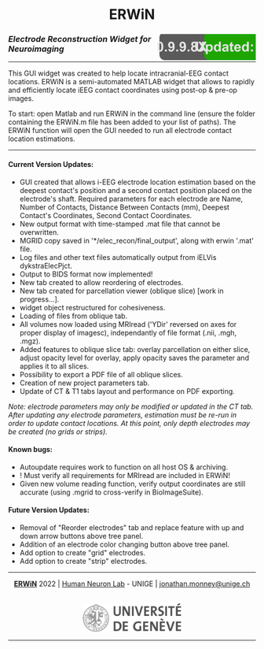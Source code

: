 <h1 align="center">ERWiN</h1>

<h3><a href="https://github.com/HumanNeuronLab/ERWiN/releases"><img src="https://raw.githubusercontent.com/jonathanmonney/misc_assets/main/ERWiN/ERWiN_version.png" width="200" align="right"/></a><div align="left"><i>Electrode Reconstruction Widget for Neuroimaging</i></div></h3>


---

This GUI widget was created to help locate intracranial-EEG contact locations.
ERWiN is a semi-automated MATLAB widget that allows to rapidly and 
efficiently locate iEEG contact coordinates using post-op & pre-op images.

To start: open Matlab and run ERWiN in the command line 
(ensure the folder containing the ERWiN.m file has been added to your 
list of paths).
The ERWiN function will open the GUI needed to run all electrode contact 
location estimations.

---

#### Current Version Updates:

- GUI created that allows i-EEG electrode location estimation based 
on the deepest contact's position and a second contact position
placed on the electrode's shaft.
Required parameters for each electrode are Name, Number of
Contacts, Distance Between Contacts (mm), Deepest Contact's
Coordinates, Second Contact Coordinates.
- New output format with time-stamped .mat file that cannot be 
overwritten.
- MGRID copy saved in '*/elec_recon/final_output', along with erwin
'.mat' file.
- Log files and other text files automatically output from iELVis
dykstraElecPjct.
- Output to BIDS format now implemented!
- New tab created to allow reordering of electrodes.
- New tab created for parcellation viewer (oblique slice) [work in 
progress...].
- widget object restructured for cohesiveness.
- Loading of files from oblique tab.
- All volumes now loaded using MRIread ('YDir' reversed on axes for proper 
display of imagesc), independantly of file format (.nii, .mgh, .mgz).
- Added features to oblique slice tab: overlay parcellation on
either slice, adjust opacity level for overlay, apply opacity saves
the parameter and applies it to all slices.
- Possibility to export a PDF file of all oblique slices.
- Creation of new project parameters tab.
- Update of CT & T1 tabs layout and performance on PDF exporting.

*Note: electrode parameters may only be modified or updated in the
CT tab. After updating any electrode parameters, estimation must be
re-run in order to update contact locations. At this point, only
depth electrodes may be created (no grids or strips).*

#### Known bugs:
- Autoupdate requires work to function on all host OS & archiving.
- ! Must verify all requirements for MRIread are included in ERWiN!
- Given new volume reading function, verify output coordinates are still 
accurate (using .mgrid to cross-verify in BioImageSuite).

#### Future Version Updates:
- Removal of "Reorder electrodes" tab and replace feature with up
and down arrow buttons above tree panel.
- Addition of an electrode color changing button above tree panel.
- Add option to create "grid" electrodes.
- Add option to create "strip" electrodes.

---

<p align="center"> <b><u>ERWiN</u></b> 2022 
| <a href="https://www.unige.ch/medecine/neucli/en/groupes-de-recherche/1034megevand/">Human Neuron Lab</a> - UNIGE 
| <a href="mailto:jonathan.monney@unige.ch">jonathan.monney@unige.ch</a></p>
<br>
<div align="center"><a href="https://www.unige.ch/medecine/neucli/en/groupes-de-recherche/1034megevand/">
  <img src="https://raw.githubusercontent.com/HumanNeuronLab/ERWiN/main/assets/UNIGE_logo.png" width="200"/>
</a></div>

---

